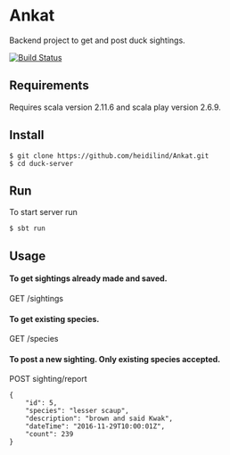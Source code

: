 # Ankat

Backend project to get and post duck sightings.

[![Build Status](https://travis-ci.org/heidilind/Ankat.svg?branch=master)](https://travis-ci.org/heidilind/Ankat)

## Requirements
Requires scala version 2.11.6 and scala play version 2.6.9.

## Install
```
$ git clone https://github.com/heidilind/Ankat.git
$ cd duck-server
```
## Run
To start server run
```
$ sbt run
```
## Usage

#### To get sightings already made and saved.
GET /sightings

#### To get existing species. 
GET /species

#### To post a new sighting. Only existing species accepted.

POST sighting/report 
```
{
    "id": 5,
    "species": "lesser scaup",
    "description": "brown and said Kwak",
    "dateTime": "2016-11-29T10:00:01Z",
    "count": 239
}
```



